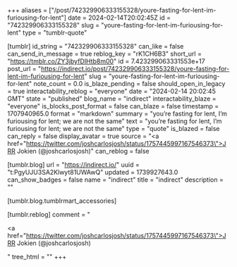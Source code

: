 +++
aliases = ["/post/742329906333155328/youre-fasting-for-lent-im-furiousing-for-lent"]
date = 2024-02-14T20:02:45Z
id = "742329906333155328"
slug = "youre-fasting-for-lent-im-furiousing-for-lent"
type = "tumblr-quote"

[tumblr]
id_string = "742329906333155328"
can_like = false
can_send_in_message = true
reblog_key = "rK1CH6B3"
short_url = "https://tmblr.co/ZY3jbyfDIHtb8m00"
id = 7.423299063331553e+17
post_url = "https://indirect.io/post/742329906333155328/youre-fasting-for-lent-im-furiousing-for-lent"
slug = "youre-fasting-for-lent-im-furiousing-for-lent"
note_count = 0.0
is_blaze_pending = false
should_open_in_legacy = true
interactability_reblog = "everyone"
date = "2024-02-14 20:02:45 GMT"
state = "published"
blog_name = "indirect"
interactability_blaze = "everyone"
is_blocks_post_format = false
can_blaze = false
timestamp = 1707940965.0
format = "markdown"
summary = "you’re fasting for lent, I’m furiousing for lent; we are not the same"
text = "you&rsquo;re fasting for lent, I&rsquo;m furiousing for lent; we are not the same"
type = "quote"
is_blazed = false
can_reply = false
display_avatar = true
source = "<a href=\"https://twitter.com/joshcarlosjosh/status/1757445997167546373\">JRR Jokien (@joshcarlosjosh)</a>"
can_reblog = false

[tumblr.blog]
url = "https://indirect.io/"
uuid = "t:PgyUJU3SA2Klwyt81UWAwQ"
updated = 1739927643.0
can_show_badges = false
name = "indirect"
title = "indirect"
description = ""

[tumblr.blog.tumblrmart_accessories]

[tumblr.reblog]
comment = "<p><a href=\"https://twitter.com/joshcarlosjosh/status/1757445997167546373\">JRR Jokien (@joshcarlosjosh)</a></p>"
tree_html = ""
+++
